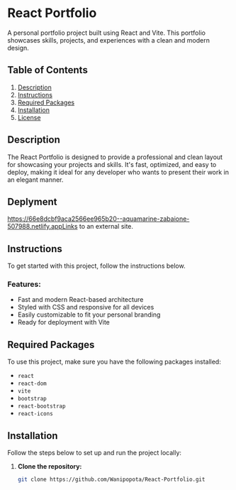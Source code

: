 # React Portfolio

A personal portfolio project built using React and Vite. This portfolio showcases skills, projects, and experiences with a clean and modern design.

## Table of Contents

1. [Description](#description)
2. [Instructions](#instructions)
3. [Required Packages](#required-packages)
4. [Installation](#installation)
5. [License](#license)

## Description

The React Portfolio is designed to provide a professional and clean layout for showcasing your projects and skills. It's fast, optimized, and easy to deploy, making it ideal for any developer who wants to present their work in an elegant manner.

## Deplyment 

https://66e8dcbf9aca2566ee965b20--aquamarine-zabaione-507988.netlify.appLinks to an external site.

## Instructions

To get started with this project, follow the instructions below.

### Features:
- Fast and modern React-based architecture
- Styled with CSS and responsive for all devices
- Easily customizable to fit your personal branding
- Ready for deployment with Vite

## Required Packages

To use this project, make sure you have the following packages installed:

- `react`
- `react-dom`
- `vite`
- `bootstrap`
- `react-bootstrap`
- `react-icons`

## Installation

Follow the steps below to set up and run the project locally:

1. **Clone the repository:**

   ```bash
   git clone https://github.com/Wanipopota/React-Portfolio.git

